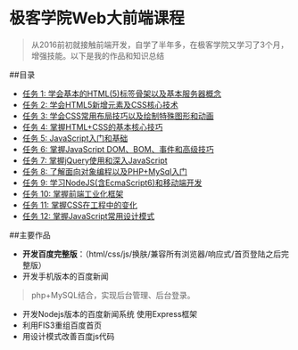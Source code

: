 # 极客学院Web大前端课程
>从2016前初就接触前端开发，自学了半年多，在极客学院又学习了3个月，增强技能。以下是我的作品和知识总结

##目录
* [任务 1: 学会基本的HTML(5)标签骨架以及基本服务器概念](https://github.com/Aw5850/personal-works/tree/master/lesson1) 
* [任务 2: 学会HTML5新增元素及CSS核心技术](https://github.com/Aw5850/personal-works/tree/master/lesson2) 
* [任务 3: 学会CSS常用布局技巧以及绘制特殊图形和动画](https://github.com/Aw5850/personal-works/tree/master/lesson3) 
* [任务 4: 掌握HTML+CSS的基本核心技巧](https://github.com/Aw5850/personal-works/tree/master/lesson4) 
* [任务 5: JavaScript入门和基础](https://github.com/Aw5850/personal-works/tree/master/lesson5) 
* [任务 6: 掌握JavaScript DOM、BOM、事件和高级技巧](https://github.com/Aw5850/personal-works/tree/master/lesson6) 
* [任务 7: 掌握jQuery使用和深入JavaScript](https://github.com/Aw5850/personal-works/tree/master/lesson7) 
* [任务 8: 了解面向对象编程以及PHP+MySql入门](https://github.com/Aw5850/personal-works/tree/master/lesson8) 
* [任务 9: 学习NodeJS(含EcmaScript6)和移动端开发](https://github.com/Aw5850/personal-works/tree/master/lesson9) 
* [任务 10: 掌握前端工业化框架](https://github.com/Aw5850/personal-works/tree/master/lesson10) 
* [任务 11: 掌握CSS在工程中的变化](https://github.com/Aw5850/personal-works/tree/master/lesson11) 
* [任务 12: 掌握JavaScript常用设计模式](https://github.com/Aw5850/personal-works/tree/master/lesson12) 

##主要作品
* <strong>开发百度完整版</strong>：（html/css/js/换肤/兼容所有浏览器/响应式/首页登陆之后完整版）
* 开发手机版本的百度新闻
>php+MySQL结合，实现后台管理、后台登录。
* 开发Nodejs版本的百度新闻系统 使用Express框架
* 利用FIS3重组百度首页
* 用设计模式改善百度js代码
